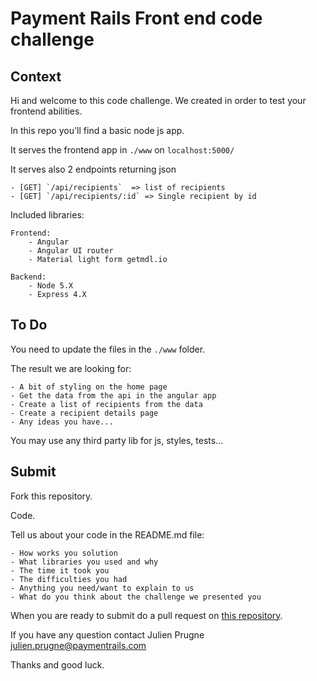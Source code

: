 # Payment Rails Front end code challenge

## Context

 Hi and welcome to this code challenge. We created in order to test your frontend abilities.
 
 In this repo you'll find a basic node js app. 
 
 It serves the frontend app in `./www` on `localhost:5000/`
  
 It serves also 2 endpoints returning json
 
    - [GET] `/api/recipients`  => list of recipients
    - [GET] `/api/recipients/:id` => Single recipient by id 
 
 Included libraries:
 
    Frontend:
        - Angular
        - Angular UI router
        - Material light form getmdl.io
        
    Backend:    
        - Node 5.X
        - Express 4.X     
 
 
## To Do

 You need to update the files in the `./www` folder.
 
  The result we are looking for:
  
    - A bit of styling on the home page
    - Get the data from the api in the angular app    
    - Create a list of recipients from the data 
    - Create a recipient details page
    - Any ideas you have...
     
  You may use any third party lib for js, styles, tests...

## Submit

 Fork this repository.
 
 Code.
 
 Tell us about your code in the README.md file:
 
    - How works you solution
    - What libraries you used and why
    - The time it took you
    - The difficulties you had
    - Anything you need/want to explain to us
    - What do you think about the challenge we presented you
 
    
 When you are ready to submit do a pull request on [this repository](https://github.com/PaymentRails/frontend-challenger).
  
 If you have any question contact Julien Prugne <julien.prugne@paymentrails.com>
    
 Thanks and good luck.
  
    
    